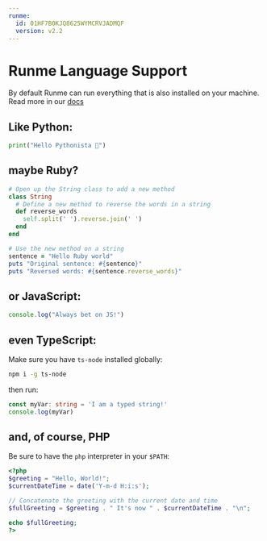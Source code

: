 ```yaml
---
runme:
  id: 01HF7B0KJQ8625WYMCRVJADMQF
  version: v2.2
---
```


# Runme Language Support

By default Runme can run everything that is also installed on your machine.
Read more in our [docs](https://docs.runme.dev/features#interpreter)

## Like Python:

```py {"id":"01HF7B0KJQ8625WYMCRHW1XHEG"}
print("Hello Pythonista 🐍")
```

## maybe Ruby?

```rb {"id":"01HF7B0KJQ8625WYMCRHW9YEKE"}
# Open up the String class to add a new method
class String
  # Define a new method to reverse the words in a string
  def reverse_words
    self.split(' ').reverse.join(' ')
  end
end

# Use the new method on a string
sentence = "Hello Ruby world"
puts "Original sentence: #{sentence}"
puts "Reversed words: #{sentence.reverse_words}"
```

## or JavaScript:

```js {"id":"01HF7B0KJQ8625WYMCRNP9C0RE"}
console.log("Always bet on JS!")
```

## even TypeScript:

Make sure you have `ts-node` installed globally:

```sh {"id":"01HF7B0KJQ8625WYMCRQCT1F71"}
npm i -g ts-node
```

then run:

```ts {"id":"01HF7B0KJQ8625WYMCRRMQ8MVX"}
const myVar: string = 'I am a typed string!'
console.log(myVar)
```

## and, of course, PHP

Be sure to have the `php` interpreter in your `$PATH`:

```php {"id":"01HF7B0KJQ8625WYMCRVAXDNGJ","interpreter":"php"}
<?php
$greeting = "Hello, World!";
$currentDateTime = date('Y-m-d H:i:s');

// Concatenate the greeting with the current date and time
$fullGreeting = $greeting . " It's now " . $currentDateTime . "\n";

echo $fullGreeting;
?>
```
